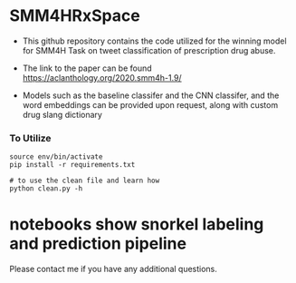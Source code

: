 # SMM4HRxSpace

- This github repository contains the code utilized for the winning model for SMM4H Task on tweet classification of prescription drug abuse.

- The link to the paper can be found https://aclanthology.org/2020.smm4h-1.9/

- Models such as the baseline classifer and the CNN classifer, and the word embeddings can be provided upon request, along with custom drug slang dictionary

### To Utilize
```commandline
source env/bin/activate
pip install -r requirements.txt

# to use the clean file and learn how 
python clean.py -h 
```
# notebooks show snorkel labeling and prediction pipeline

Please contact me if you have any additional questions.
